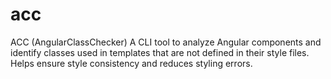 # acc
ACC (AngularClassChecker) A CLI tool to analyze Angular components and identify classes used in templates that are not defined in their style files. Helps ensure style consistency and reduces styling errors.
